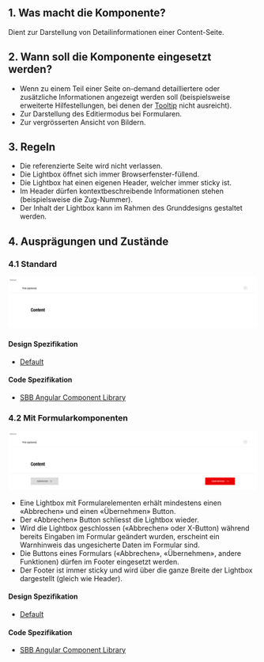 ## 1. Was macht die Komponente?
Dient zur Darstellung von Detailinformationen einer Content-Seite.

## 2. Wann soll die Komponente eingesetzt werden? 
* Wenn zu einem Teil einer Seite on-demand detailliertere oder zusätzliche Informationen angezeigt werden soll (beispielsweise erweiterte Hilfestellungen, bei denen der [Tooltip](https://digital.sbb.ch/de/components/tooltip) nicht ausreicht).
* Zur Darstellung des Editiermodus bei Formularen.
* Zur vergrösserten Ansicht von Bildern.

## 3. Regeln
* Die referenzierte Seite wird nicht verlassen.
* Die Lightbox öffnet sich immer Browserfenster-füllend.
* Die Lightbox hat einen eigenen Header, welcher immer sticky ist.
* Im Header dürfen kontextbeschreibende Informationen stehen (beispielsweise die Zug-Nummer).
* Der Inhalt der Lightbox kann im Rahmen des Grunddesigns gestaltet werden.

## 4. Ausprägungen und Zustände
### 4.1 Standard
![Darstellung der Komponente Lightbox in der Ausprägung Standard](https://raw.githubusercontent.com/sbb-design-systems/design-system-website-documentation/master/documentation/components/lightbox/images/lightbox_default.png 'class: image')

#### Design Spezifikation
* [Default](https://sbb.invisionapp.com/d/main#/console/15744722/344969031/inspect)

#### Code Spezifikation
* [SBB Angular Component Library](https://sbb-angular.app.sbb.ch/latest/public/components/lightbox)

### 4.2 Mit Formularkomponenten
![Darstellung der Komponente Lightbox mit Formular als Inhalt](https://raw.githubusercontent.com/sbb-design-systems/design-system-website-documentation/master/documentation/components/lightbox/images/lightbox_form.png 'class: image')
* Eine Lightbox mit Formularelementen erhält mindestens einen «Abbrechen» und einen «Übernehmen» Button.
* Der «Abbrechen» Button schliesst die Lightbox wieder.
* Wird die Lightbox geschlossen («Abbrechen» oder X-Button) während bereits Eingaben im Formular geändert wurden, erscheint ein Warnhinweis das ungesicherte Daten im Formular sind.
* Die Buttons eines Formulars («Abbrechen», «Übernehmen», andere Funktionen) dürfen im Footer eingesetzt werden.
* Der Footer ist immer sticky und wird über die ganze Breite der Lightbox dargestellt (gleich wie Header).

#### Design Spezifikation
* [Default](https://sbb.invisionapp.com/d/main#/console/15744722/344969032/inspect)

#### Code Spezifikation
* [SBB Angular Component Library](https://sbb-angular.app.sbb.ch/latest/public/components/lightbox)